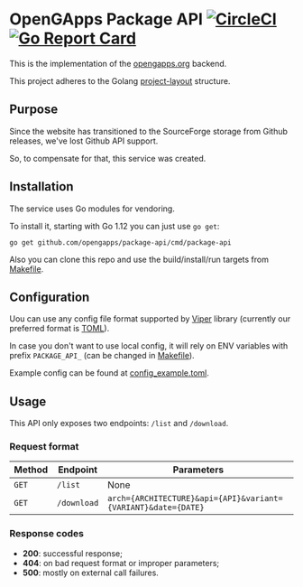 # OpenGApps Package API [![CircleCI](https://circleci.com/gh/opengapps/package-api/tree/master.svg?style=svg)](https://circleci.com/gh/opengapps/package-api/tree/master) [![Go Report Card](https://goreportcard.com/badge/github.com/opengapps/package-api)](https://goreportcard.com/report/github.com/opengapps/package-api)

This is the implementation of the [opengapps.org](https://opengapps.org) backend.

This project adheres to the Golang [project-layout](https://github.com/golang-standards/project-layout) structure.

## Purpose

Since the website has transitioned to the SourceForge storage from Github releases, we've lost Github API support.

So, to compensate for that, this service was created.

## Installation

The service uses Go modules for vendoring.

To install it, starting with Go 1.12 you can just use `go get`:

```shellscript
go get github.com/opengapps/package-api/cmd/package-api
```

Also you can clone this repo and use the build/install/run targets from [Makefile](./Makefile).

## Configuration

Uou can use any config file format supported by [Viper](https://github.com/spf13/viper) library (currently our preferred format is [TOML](https://github.com/toml-lang/toml)).

In case you don't want to use local config, it will rely on ENV variables with prefix `PACKAGE_API_` (can be changed in [Makefile](./Makefile)).

Example config can be found at [config_example.toml](./resources/config_example.toml).

## Usage

This API only exposes two endpoints: `/list` and `/download`.

### Request format

| Method | Endpoint    | Parameters                                                    |
| ------ | ----------- | ------------------------------------------------------------- |
| `GET`  | `/list`     | None                                                          |
| `GET`  | `/download` | `arch={ARCHITECTURE}&api={API}&variant={VARIANT}&date={DATE}` |

### Response codes

- **200**: successful response;
- **404**: on bad request format or improper parameters;
- **500**: mostly on external call failures.
